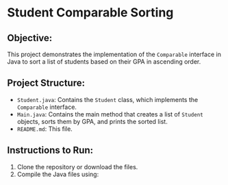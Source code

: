 # Student Comparable Sorting

## Objective:
This project demonstrates the implementation of the `Comparable` interface in Java to sort a list of students based on their GPA in ascending order.

## Project Structure:
- `Student.java`: Contains the `Student` class, which implements the `Comparable` interface.
- `Main.java`: Contains the main method that creates a list of `Student` objects, sorts them by GPA, and prints the sorted list.
- `README.md`: This file.

## Instructions to Run:
1. Clone the repository or download the files.
2. Compile the Java files using:

